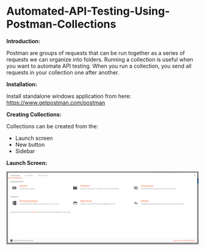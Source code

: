 # Automated-API-Testing-Using-Postman-Collections

**Introduction:**

Postman are groups of requests that can be run together as a series of requests we can organize into folders.
Running a collection is useful when you want to automate API testing. When you run a collection, you send all requests in your collection one after another.

**Installation:**

Install standalone windows application from here: https://www.getpostman.com/postman

**Creating Collections:**

Collections can be created from the:
- Launch screen
- New button
- Sidebar

**Launch Screen:**

![alt text](https://github.com/TSQAteam/Automated-API-Testing-Using-Postman-Collections/blob/master/Screens/LS.png)




